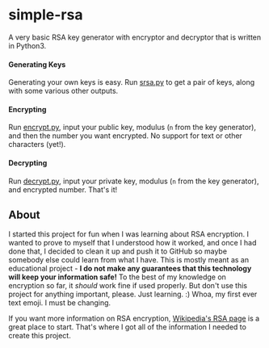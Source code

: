 # simple-rsa
A very basic RSA key generator with encryptor and decryptor that is written in Python3.

#### Generating Keys
Generating your own keys is easy. Run [srsa.py](https://github.com/Kalman98/simple-rsa/blob/master/srsa.py) to get a pair of keys, along with some various other outputs.

#### Encrypting
Run [encrypt.py](https://github.com/Kalman98/simple-rsa/blob/master/encrypt.py), input your public key, modulus (`n` from the key generator), and then the number you want encrypted. No support for text or other characters (yet!).

#### Decrypting
Run [decrypt.py](https://github.com/Kalman98/simple-rsa/blob/master/decrypt.py), input your private key, modulus (`n` from the key generator), and encrypted number. That's it!


## About
I started this project for fun when I was learning about RSA encryption. I wanted to prove to myself that I understood how it worked, and once I had done that, I decided to clean it up and push it to GitHub so maybe somebody else could learn from what I have. This is mostly meant as an educational project - **I do not make any guarantees that this technology will keep your information safe!**  To the best of my knowledge on encryption so far, it *should* work fine if used properly. But don't use this project for anything important, please. Just learning. :) Whoa, my first ever text emoji. I must be changing.


If you want more information on RSA encryption, [Wikipedia's RSA page](https://en.wikipedia.org/wiki/RSA_(cryptosystem)) is a great place to start. That's where I got all of the information I needed to create this project.
